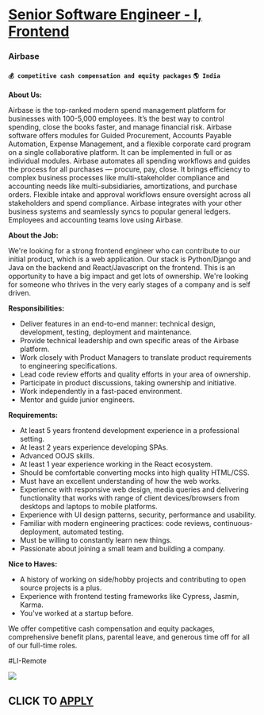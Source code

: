 # [Senior Software Engineer - I, Frontend](https://www.remotewlb.com/apply/senior-software-engineer-i-frontend)  
### Airbase  
#### `💰 competitive cash compensation and equity packages` `🌎 India`  

**About Us:**

Airbase is the top-ranked modern spend management platform for businesses with 100-5,000 employees. It’s the best way to control spending, close the books faster, and manage financial risk. Airbase software offers modules for Guided Procurement, Accounts Payable Automation, Expense Management, and a flexible corporate card program on a single collaborative platform. It can be implemented in full or as individual modules. Airbase automates all spending workflows and guides the process for all purchases — procure, pay, close. It brings efficiency to complex business processes like multi-stakeholder compliance and accounting needs like multi-subsidiaries, amortizations, and purchase orders. Flexible intake and approval workflows ensure oversight across all stakeholders and spend compliance. Airbase integrates with your other business systems and seamlessly syncs to popular general ledgers. Employees and accounting teams love using Airbase.

**About the Job:**

We're looking for a strong frontend engineer who can contribute to our initial product, which is a web application. Our stack is Python/Django and Java on the backend and React/Javascript on the frontend. This is an opportunity to have a big impact and get lots of ownership. We're looking for someone who thrives in the very early stages of a company and is self driven.

**Responsibilities:**

  * Deliver features in an end-to-end manner: technical design, development, testing, deployment and maintenance.
  * Provide technical leadership and own specific areas of the Airbase platform.
  * Work closely with Product Managers to translate product requirements to engineering specifications.
  * Lead code review efforts and quality efforts in your area of ownership.
  * Participate in product discussions, taking ownership and initiative.
  * Work independently in a fast-paced environment.
  * Mentor and guide junior engineers.

**Requirements:**

  * At least 5 years frontend development experience in a professional setting.
  * At least 2 years experience developing SPAs.
  * Advanced OOJS skills.
  * At least 1 year experience working in the React ecosystem.
  * Should be comfortable converting mocks into high quality HTML/CSS.
  * Must have an excellent understanding of how the web works.
  * Experience with responsive web design, media queries and delivering functionality that works with range of client devices/browsers from desktops and laptops to mobile platforms.
  * Experience with UI design patterns, security, performance and usability.
  * Familiar with modern engineering practices: code reviews, continuous-deployment, automated testing.
  * Must be willing to constantly learn new things.
  * Passionate about joining a small team and building a company.

**Nice to Haves:**

  * A history of working on side/hobby projects and contributing to open source projects is a plus.
  * Experience with frontend testing frameworks like Cypress, Jasmin, Karma.
  * You've worked at a startup before.

We offer competitive cash compensation and equity packages, comprehensive benefit plans, parental leave, and generous time off for all of our full-time roles.

#LI-Remote

![](https://remotive.com/job/track/1901369/blank.gif?source=public_api)  
## CLICK TO [APPLY](https://www.remotewlb.com/apply/senior-software-engineer-i-frontend)

